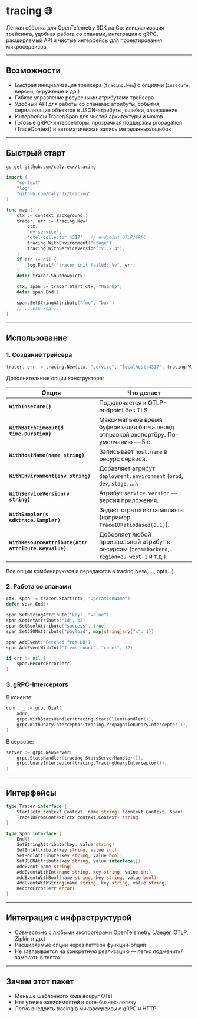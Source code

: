 # tracing 🌐

Лёгкая обёртка для OpenTelemetry SDK на Go: инициализация трейсинга, удобная работа со спанами, интеграция с gRPC, расширяемый API и чистые интерфейсы для проектирования микросервисов.

---

## Возможности

* Быстрая инициализация трейсера (`tracing.New`) с опциями (`insecure`, версии, окружение и др.)
* Гибкое управление ресурсными атрибутами трейсера
* Удобный API для работы со спанами: атрибуты, события, сериализация объектов в JSON-атрибуты, ошибки, завершение
* Интерфейсы Tracer/Span для чистой архитектуры и моков
* Готовые gRPC-интерсепторы: прозрачная поддержка propagation (TraceContext) и автоматическая запись метаданных/ошибок

---

## Быстрый старт

```bash
go get github.com/calyrexx/tracing
```

```go
import (
    "context"
    "log"
    "github.com/Calyr3x/tracing"
)

func main() {
    ctx := context.Background()
    tracer, err := tracing.New(
        ctx,
        "my-service",
        "otel-collector:4317",  // endpoint OTLP/GRPC
        tracing.WithEnvironment("stage"),
        tracing.WithServiceVersion("v1.2.3"),
    )
    if err != nil {
        log.Fatalf("tracer init failed: %v", err)
    }
    defer tracer.Shutdown(ctx)

    ctx, span := tracer.Start(ctx, "MainOp")
    defer span.End()

    span.SetStringAttribute("foo", "bar")
    // ...ваш код...
}
```

---

## Использование

### 1. Создание трейсера

```go
tracer, err := tracing.New(ctx, "service", "localhost:4317", tracing.WithInsecure())
```

Дополнительные опции конструктора:

| Опция                                                | Что делает                                                                                    |
| ---------------------------------------------------- | --------------------------------------------------------------------------------------------- |
| **`WithInsecure()`**                                 | Подключается к OTLP-endpoint без TLS.                                                         |
| **`WithBatchTimeout(d time.Duration)`**              | Максимальное время буферизации батча перед отправкой экспортёру. По-умолчанию — 5 с.          |
| **`WithHostName(name string)`**                      | Записывает `host.name` в ресурс сервиса.                                                      |
| **`WithEnvironment(env string)`**                    | Добавляет атрибут `deployment.environment` (`prod`, `dev`, `stage`, …).                       |
| **`WithServiceVersion(v string)`**                   | Атрибут `service.version` — версия приложения.                                                |
| **`WithSampler(s sdktrace.Sampler)`**                | Задаёт стратегию семплинга (например, `TraceIDRatioBased(0.1)`).                              |
| **`WithResourceAttribute(attr attribute.KeyValue)`** | Добовляет любой произвольный атрибут к ресурсам (`team=backend`, `region=eu-west-1` и т.д.).  |

Все опции комбинируются и передаются в tracing.New(… , opts...).

### 2. Работа со спанами

```go
ctx, span := tracer.Start(ctx, "OperationName")
defer span.End()

span.SetStringAttribute("key", "value")
span.SetIntAttribute("id", 42)
span.SetBoolAttribute("success", true)
span.SetJSONAttribute("payload", map[string]any{"x": 1})

span.AddEvent("Fetched from DB")
span.AddEventWithInt("Items count", "count", 12)

if err != nil {
    span.RecordError(err)
}
```

### 3. gRPC-Interceptors

В клиенте:

```go
conn, _ := grpc.Dial(
    addr,
    grpc.WithStatsHandler(tracing.StatsClientHandler()),
    grpc.WithUnaryInterceptor(tracing.PropagationUnaryInterceptor()),
)
```

В сервере:

```go
server := grpc.NewServer(
    grpc.StatsHandler(tracing.StatsServerHandler()),
    grpc.UnaryInterceptor(tracing.TracingUnaryInterceptor()),
)
```

---

## Интерфейсы

```go
type Tracer interface {
    Start(ctx context.Context, name string) (context.Context, Span)
    TraceIDFromContext(ctx context.Context) string
}

type Span interface {
    End()
    SetStringAttribute(key, value string)
    SetIntAttribute(key string, value int)
    SetBoolAttribute(key string, value bool)
    SetJSONAttribute(key string, value interface{})
    AddEvent(name string)
    AddEventWithInt(name string, key string, value int)
    AddEventWithBool(name string, key string, value bool)
    AddEventWithString(name string, key string, value string)
    RecordError(err error)
}
```

---

## Интеграция с инфраструктурой

* Совместимо с любыми экспортёрами OpenTelemetry (Jaeger, OTLP, Zipkin и др.)
* Расширяемые опции через паттерн функций-опций
* Не завязывается на конкретную реализацию — легко подменить/замокать в тестах

---

## Зачем этот пакет

* Меньше шаблонного кода вокруг OTel
* Нет утечек зависимостей в core-бизнес-логику
* Легко внедрить tracing в микросервисы с gRPC и HTTP
